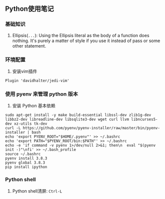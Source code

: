 ## Python使用笔记

### 基础知识

1. Ellipsis(`...`): Using the Ellipsis literal as the body of a function does nothing. It's purely a matter of style if you use it instead of pass or some other statement.

### 环境配置

1. 安装vim插件
```
Plugin 'davidhalter/jedi-vim'
```

### 使用 pyenv 来管理 python 版本

1. 安装 Python 基本依赖
```
sudo apt-get install -y make build-essential libssl-dev zlib1g-dev libbz2-dev libreadline-dev libsqlite3-dev wget curl llvm libncurses5-dev xz-utils tk-dev
curl -L https://github.com/pyenv/pyenv-installer/raw/master/bin/pyenv-installer | bash
echo 'export PYENV_ROOT="$HOME/.pyenv"' >> ~/.bashrc
echo 'export PATH="$PYENV_ROOT/bin:$PATH"' >> ~/.bashrc
echo -e 'if command -v pyenv 1>/dev/null 2>&1; then\n  eval "$(pyenv init -)"\nfi' >> ~/.bash_profile
source ~/.bashrc
pyenv install 3.8.3
pyenv global 3.8.3
pip install ipython
```

### Python shell

1. Python shell清屏: `Ctrl-L`

